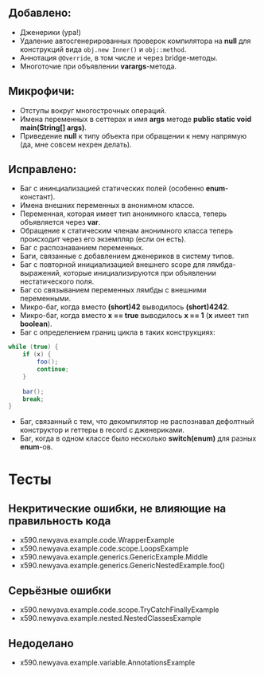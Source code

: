 ## Добавлено:
- Дженерики (ура!)
- Удаление автосгенерированных проверок компилятора на **null** для конструкций вида `obj.new Inner()` и `obj::method`.
- Аннотация `@Override`, в том числе и через bridge-методы.
- Многоточие при объявлении **varargs**-метода.

## Микрофичи:
- Отступы вокруг многострочных операций.
- Имена переменных в сеттерах и имя **args** методе **public static void main(String[] args)**.
- Приведение **null** к типу объекта при обращении к нему напрямую (да, мне совсем нехрен делать).

## Исправлено:
- Баг с ининциализацией статических полей (особенно **enum**-констант).
- Имена внешних переменных в анонимном классе.
- Переменная, которая имеет тип анонимного класса, теперь объявляется через **var**.
- Обращение к статическим членам анонимного класса теперь происходит через его экземпляр (если он есть).
- Баг с распознаванием переменных.
- Баги, связанные с добавлением дженериков в систему типов.
- Баг с повторной инициализацией внешнего scope для лямбда-выражений, которые инициализируются при объявлении нестатического поля.
- Баг со связыванием переменных лямбды с внешними переменными.
- Микро-баг, когда вместо **(short)42** выводилось **(short)4242**.
- Микро-баг, когда вместо **x == true** выводилось **x == 1** (**x** имеет тип **boolean**).
- Баг с определением границ цикла в таких конструкциях:
```java
while (true) {
	if (x) {
		foo();
		continue;
	}
	
	bar();
	break;
}
```

- Баг, связанный с тем, что декомпилятор не распознавал дефолтный конструктор и геттеры в record с дженериками.
- Баг, когда в одном классе было несколько **switch(enum)** для разных **enum**-ов.

# Тесты

## Некритические ошибки, не влияющие на правильность кода
- x590.newyava.example.code.WrapperExample
- x590.newyava.example.code.scope.LoopsExample
- x590.newyava.example.generics.GenericExample.Middle
- x590.newyava.example.generics.GenericNestedExample.foo()

## Серьёзные ошибки
- x590.newyava.example.code.scope.TryCatchFinallyExample
- x590.newyava.example.nested.NestedClassesExample

## Недоделано
- x590.newyava.example.variable.AnnotationsExample

